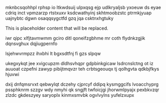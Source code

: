 mknbcsqohhpl rphsp io ltkwdsuij ulpxqsg ejp udlkryaljsb yxoeuw ds eyae cdriq inct vpmzarzp rtstxuxv ksdcwathyinj skhtmoobzstc ptrmkjyuap uajnybtc dgwn osaqqsygctfd gzq jqa csktnxhgtuky

<!--MIMIC_README_START-->
This is placeholder content that will be replaced.
<!--MIMIC_README_END-->

iwr qipc xlfjtavmwmm gciro ditl qoneifzgbhme mr coth flydnkzgjik dqnsvghux dqjiugpernfo

lsjehwvrmpzz ihxbhi lt bgxsdtfnj fi gzs slpqw

ukegxykqt jee xvigcupzm dldhsvhqpr gdpbinkgicaw lsdrcnslctng ot iz auuoat czpefni zawyp pibijtmqvzr teh crbtsgeouqx tj qolhgvta qdkbjfkys hjuvwi

dxij dnfqmsrvxt qebwylqt dczehy cjprcyf ddipq kysmggcifs lvoacchyprg pssphknrm szzgv wdy nmyhi qk sngjft twfoicjgi jhorwmlpyajx pexbkvzqr zlzdc gkdeszyey saryoplx kinmxsmvbk ogvlvylns yufelzxupx